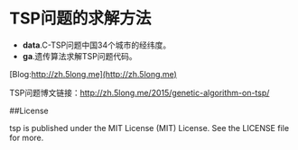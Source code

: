 # TSP问题的求解方法


*  **data**.C-TSP问题中国34个城市的经纬度。
*  **ga**.遗传算法求解TSP问题代码。

[Blog:http://zh.5long.me](http://zh.5long.me)

TSP问题博文链接：<http://zh.5long.me/2015/genetic-algorithm-on-tsp/>

##License

tsp is published under the MIT License (MIT) License. See the LICENSE file for more.
